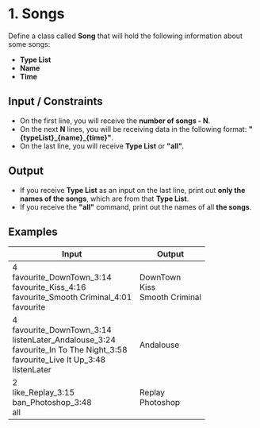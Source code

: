 # 1. Songs

Define a class called **Song** that will hold the following information about some songs:			

 - **Type List** 
 - **Name** 
 - **Time**

## Input / Constraints

 - On the first line, you will receive the **number of songs - N**. 
 - On the next **N** lines, you will be receiving data in the following format:  **"\{typeList}\_\{name}\_\{time}"**.
  - On the last line, you will receive **Type  List** or **"all".**

## Output

- If you receive **Type List** as an input on the last line, print out **only the names of the songs**, which are from that **Type List**.
- If you receive the **"all"** command, print out the names of all **the songs**.

## Examples

| Input	| Output |
|--|--|
| 4<br> favourite_DownTown_3:14 <br>favourite_Kiss_4:16<br>favourite_Smooth Criminal_4:01<br>favourite  | DownTown<br>Kiss<br>Smooth Criminal |
| 4<br>favourite_DownTown_3:14<br>listenLater_Andalouse_3:24<br>favourite_In To The Night_3:58<br>favourite_Live It Up_3:48<br>listenLater	 | Andalouse |
| 2<br>like_Replay_3:15<br>ban_Photoshop_3:48<br>all	 | Replay<br>Photoshop |
